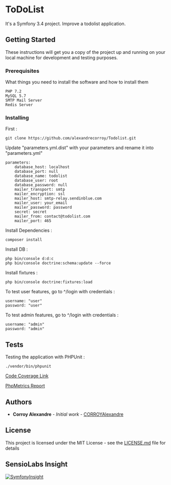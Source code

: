 # ToDoList

It's a Symfony 3.4 project. Improve a todolist application.

## Getting Started

These instructions will get you a copy of the project up and running on your local machine for development and testing purposes.

### Prerequisites

What things you need to install the software and how to install them

```
PHP 7.2
MySQL 5.7
SMTP Mail Server
Redis Server
```

### Installing

First :

```
git clone https://github.com/alexandrecorroy/Todolist.git
```

Update "parameters.yml.dist" with your parameters and rename it into "parameters.yml"

```
parameters:
    database_host: localhost
    database_port: null
    database_name: todolist
    database_user: root
    database_password: null
    mailer_transport: smtp
    mailer_encryption: ssl
    mailer_host: smtp-relay.sendinblue.com
    mailer_user: your_email
    mailer_password: password
    secret: secret
    mailer_from: contact@todolist.com
    mailer_port: 465
```

Install Dependencies :

```
composer install
```

Install DB :

```
php bin/console d:d:c
php bin/console doctrine:schema:update --force
```

Install fixtures :

```
php bin/console doctrine:fixtures:load
```

To test user features, go to ^/login with credentials : 

```
username: "user"
password: "user"
```

To test admin features, go to ^/login with credentials : 

```
username: "admin"
password: "admin"
```

## Tests

Testing the application with PHPUnit :
```
./vendor/bin/phpunit
```

[Code Coverage Link](https://github.com/alexandrecorroy/Todolist/tree/master/coverage-result)

[PhpMetrics Report](https://github.com/alexandrecorroy/Todolist/tree/master/myreport)


## Authors

* **Corroy Alexandre** - *Initial work* - [CORROYAlexandre](https://github.com/alexandrecorroy)

## License

This project is licensed under the MIT License - see the [LICENSE.md](LICENSE.md) file for details

## SensioLabs Insight

[![SymfonyInsight](https://insight.symfony.com/projects/b1c7dcfd-0b7a-41da-a366-4872042885f8/big.svg)](https://insight.symfony.com/projects/b1c7dcfd-0b7a-41da-a366-4872042885f8)
